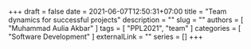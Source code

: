 +++ 
draft = false
date = 2021-06-07T12:50:31+07:00
title = "Team dynamics for successful projects"
description = ""
slug = ""
authors = [ "Muhammad Aulia Akbar" ]
tags = [ "PPL2021", "team" ]
categories = [ "Software Development" ]
externalLink = ""
series = []
+++

